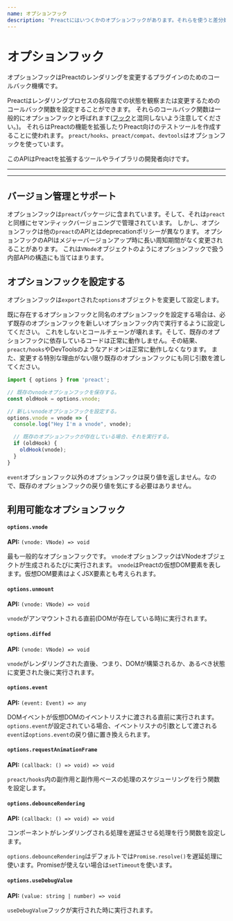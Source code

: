 ```yaml
---
name: オプションフック
description: 'Preactにはいつくかのオプションフックがあります。それらを使うと差分処理の各段階で実行されるコールバック関数をセットすることができます。'
---
```


# オプションフック

オプションフックはPreactのレンダリングを変更するプラグインのためのコールバック機構です。

Preactはレンダリングプロセスの各段階での状態を観察または変更するためのコールバック関数を設定することができます。
それらのコールバック関数は一般的にオプションフックと呼ばれます([フック](https://preactjs.com/guide/v10/hooks)と混同しないよう注意してください。)。
それらはPreactの機能を拡張したりPreact向けのテストツールを作成することに使われます。
`preact/hooks`、`preact/compat`、`devtools`はオプションフックを使っています。

このAPIはPreactを拡張するツールやライブラリの開発者向けです。

---

<div><toc></toc></div>

---

## バージョン管理とサポート

オプションフックは`preact`パッケージに含まれています。そして、それは`preact`と同様にセマンティックバージョニングで管理されています。
しかし、オプションフックは他の`preact`のAPIとはdeprecationポリシーが異なります。
オプションフックのAPIはメジャーバージョンアップ時に長い周知期間がなく変更されることがあります。
これは`VNode`オブジェクトのようにオプションフックで扱う内部APIの構造にも当てはまります。

## オプションフックを設定する

オプションフックは`export`された`options`オブジェクトを変更して設定します。

既に存在するオプションフックと同名のオプションフックを設定する場合は、必ず既存のオプションフックを新しいオプションフック内で実行するように設定してください。
これをしないとコールチェーンが壊れます。そして、既存のオプションフックに依存しているコードは正常に動作しません。その結果、`preact/hooks`やDevToolsのようなアドオンは正常に動作しなくなります。
また、変更する特別な理由がない限り既存のオプションフックにも同じ引数を渡してください。

```js
import { options } from 'preact';

// 既存のvnodeオプションフックを保存する。
const oldHook = options.vnode;

// 新しいvnodeオプションフックを設定する。
options.vnode = vnode => {
  console.log("Hey I'm a vnode", vnode);

  // 既存のオプションフックが存在している場合、それを実行する。
  if (oldHook) {
    oldHook(vnode);
  }
}
```

`event`オプションフック以外のオプションフックは戻り値を返しません。なので、既存のオプションフックの戻り値を気にする必要はありません。

## 利用可能なオプションフック

#### `options.vnode`

**API:** `(vnode: VNode) => void`

最も一般的なオプションフックです。
`vnode`オプションフックはVNodeオブジェクトが生成されるたびに実行されます。
`vnode`はPreactの仮想DOM要素を表します。仮想DOM要素はよくJSX要素とも考えられます。

#### `options.unmount`

**API:** `(vnode: VNode) => void`

`vnode`がアンマウントされる直前(DOMが存在している時)に実行されます。

#### `options.diffed`

**API:** `(vnode: VNode) => void`

`vnode`がレンダリングされた直後、つまり、DOMが構築されるか、あるべき状態に変更された後に実行されます。

#### `options.event`

**API:** `(event: Event) => any`

DOMイベントが仮想DOMのイベントリスナに渡される直前に実行されます。
`options.event`が設定されている場合、イベントリスナの引数として渡される`event`は`options.event`の戻り値に置き換えられます。

#### `options.requestAnimationFrame`

**API:** `(callback: () => void) => void`

`preact/hooks`内の副作用と副作用ベースの処理のスケジューリングを行う関数を設定します。

#### `options.debounceRendering`

**API:** `(callback: () => void) => void`

コンポーネントがレンダリングされる処理を遅延させる処理を行う関数を設定します。

`options.debounceRendering`はデフォルトでは`Promise.resolve()`を遅延処理に使います。Promiseが使えない場合は`setTimeout`を使います。

#### `options.useDebugValue`

**API:** `(value: string | number) => void`

`useDebugValue`フックが実行された時に実行されます。
